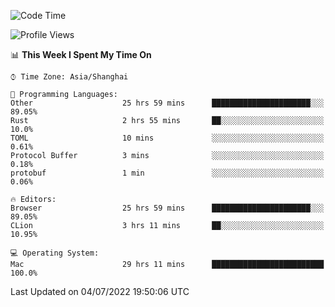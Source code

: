 <!--START_SECTION:waka-->
![Code Time](http://img.shields.io/badge/Code%20Time-37%20hrs%2044%20mins-blue)

![Profile Views](http://img.shields.io/badge/Profile%20Views-17-blue)

📊 **This Week I Spent My Time On** 

```text
⌚︎ Time Zone: Asia/Shanghai

💬 Programming Languages: 
Other                    25 hrs 59 mins      ██████████████████████░░░   89.05% 
Rust                     2 hrs 55 mins       ██░░░░░░░░░░░░░░░░░░░░░░░   10.0% 
TOML                     10 mins             ░░░░░░░░░░░░░░░░░░░░░░░░░   0.61% 
Protocol Buffer          3 mins              ░░░░░░░░░░░░░░░░░░░░░░░░░   0.18% 
protobuf                 1 min               ░░░░░░░░░░░░░░░░░░░░░░░░░   0.06%

🔥 Editors: 
Browser                  25 hrs 59 mins      ██████████████████████░░░   89.05% 
CLion                    3 hrs 11 mins       ██░░░░░░░░░░░░░░░░░░░░░░░   10.95%

💻 Operating System: 
Mac                      29 hrs 11 mins      █████████████████████████   100.0%

```


 Last Updated on 04/07/2022 19:50:06 UTC
<!--END_SECTION:waka-->